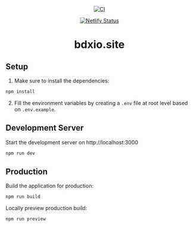 <div align="center">

[![CI](https://github.com/bdxio/bdxio.site/actions/workflows/ci.yml/badge.svg?branch=main)](https://github.com/bdxio/bdxio.site/actions/workflows/ci.yml)

[![Netlify Status](https://api.netlify.com/api/v1/badges/96891a67-10f3-446a-b72a-c069e9c697d3/deploy-status)](https://app.netlify.com/sites/bdxio/deploys)

# bdxio.site

</div>

## Setup

1. Make sure to install the dependencies:

```bash
npm install
```

2. Fill the environment variables by creating a `.env` file at root level based on `.env.example`.

## Development Server

Start the development server on http://localhost:3000

```bash
npm run dev
```

## Production

Build the application for production:

```bash
npm run build
```

Locally preview production build:

```bash
npm run preview
```
